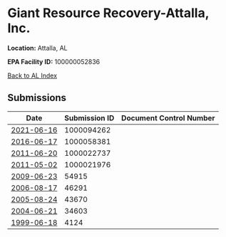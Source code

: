 # Giant Resource Recovery-Attalla, Inc.

**Location:** Attalla, AL

**EPA Facility ID:** 100000052836

[Back to AL Index](../../index.md)

## Submissions

| Date | Submission ID | Document Control Number |
|------|--------------|-------------------------|
| [2021-06-16](submissions/1000094262.md) | 1000094262 |  |
| [2016-06-17](submissions/1000058381.md) | 1000058381 |  |
| [2011-06-20](submissions/1000022737.md) | 1000022737 |  |
| [2011-05-02](submissions/1000021976.md) | 1000021976 |  |
| [2009-06-23](submissions/54915.md) | 54915 |  |
| [2006-08-17](submissions/46291.md) | 46291 |  |
| [2005-08-24](submissions/43670.md) | 43670 |  |
| [2004-06-21](submissions/34603.md) | 34603 |  |
| [1999-06-18](submissions/4124.md) | 4124 |  |
